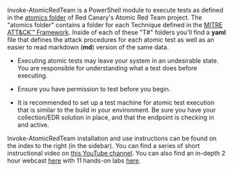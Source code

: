 Invoke-AtomicRedTeam is a PowerShell module to execute tests as defined in the [atomics folder](https://github.com/redcanaryco/atomic-red-team/tree/master/atomics) of Red Canary's Atomic Red Team project. The "atomics folder" contains a folder for each Technique defined in the [MITRE ATT&CK™ Framework](https://attack.mitre.org/matrices/enterprise/). Inside of each of these "T#" folders you'll find a **yaml** file that defines the attack procedures for each atomic test as well as an easier to read markdown (**md**) version of the same data.

* Executing atomic tests may leave your system in an undesirable state. You are responsible for understanding what a test does before executing.

* Ensure you have permission to test before you begin.

* It is recommended to set up a test machine for atomic test execution that is similar to the build in your environment. Be sure you have your collection/EDR solution in place, and that the endpoint is checking in and active.

Invoke-AtomicRedTeam installation and use instructions can be found on the index to the right (in the sidebar).
You can find a series of short instructional video on [this YouTube channel](https://www.youtube.com/playlist?list=PL92eUXSF717W9TCfZzLca6DmlFXFIu8p6).
You can also find an in-depth 2 hour webcast [here](https://www.youtube.com/watch?v=d_E-hfKQ5Hw) with 11 hands-on labs [here](https://docs.google.com/document/d/1c8_WRHp68Py9kyMYqMrs6aQ6ppcfLouV8jQ07UY27yE/edit).

